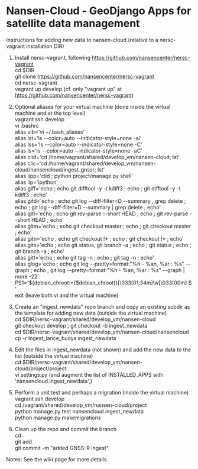 Nansen-Cloud - GeoDjango Apps for satellite data management
===========================================================

Instructions for adding new data to nansen-cloud (relative to a nersc-vagrant installation DIR)  

1. Install nersc-vagrant, following https://github.com/nansencenter/nersc-vagrant  
 cd $DIR  
 git clone https://github.com/nansencenter/nersc-vagrant  
 cd nersc-vagrant  
 vagrant up develop (cf. only "vagrant up" at https://github.com/nansencenter/nersc-vagrant)  

2. Optional aliases for your virtual machine (done inside the virtual machine and at the top level)  
 vagrant ssh develop  
 vi .bashrc  
 alias   vib='vi ~/.bash_aliases'  
 alias   lst='ls --color=auto --indicator-style=none -al'  
 alias   lss='ls --color=auto --indicator-style=none -C'  
 alias    ls='ls --color=auto --indicator-style=none -aC'  
 alias  clid='cd /home/vagrant/shared/develop_vm/nansen-cloud; lst'  
 alias  clic='cd /home/vagrant/shared/develop_vm/nansen-cloud/nansencloud/ingest_gnssr; lst'  
 alias  iipp='clid ; python project/manage.py shell'  
 alias   iip='ipython'  
 alias  giff='echo ; echo git difftool -y -t kdiff3                            ; echo ; git difftool -y -t kdiff3                       ; echo'  
 alias  gitd='echo ; echo git log --diff-filter=D --summary , grep delete      ; echo ; git log --diff-filter=D --summary | grep delete ; echo'  
 alias  gitl='echo ; echo git rev-parse --short HEAD                           ; echo ; git rev-parse --short HEAD                      ; echo'  
 alias  gitm='echo ; echo git checkout master                                  ; echo ; git checkout master                             ; echo'  
 alias  gitn='echo ; echo git checkout \!*                                     ; echo ; git checkout \!*                                ; echo'  
 alias  gits='echo ; echo git status, git branch -a                            ; echo ; git status ; echo ; git branch -a               ; echo'  
 alias  gitt='echo ; echo git tag -n                                           ; echo ; git tag -n                                      ; echo'  
 alias  glog='echo ; echo git log --pretty=format:"%h - %an, %ar : %s" --graph ; echo ; git log --pretty=format:"%h - %an, %ar : %s" --graph | more -22'  
 PS1='${debian_chroot:+($debian_chroot)}\[\033[01;34m\]\w\[\033[00m\] \$ '  
 exit (leave both vi and the virtual machine)  

3. Create an "ingest_newdata" repo branch and copy an existing subdir as the template for adding new data (outside the virtual machine)  
 cd $DIR/nersc-vagrant/shared/develop_vm/nansen-cloud  
 git checkout develop ; git checkout -b ingest_newdata  
 cd $DIR/nersc-vagrant/shared/develop_vm/nansen-cloud/nansencloud  
 cp -r ingest_lance_buoys ingest_newdata  

4. Edit the files in ingest_newdata (not shown) and add the new data to the list (outside the virtual machine)  
 cd $DIR/nersc-vagrant/shared/develop_vm/nansen-cloud/project/project  
 vi settings.py                    (and augment the list of INSTALLED_APPS with 'nansencloud.ingest_newdata',)  

5. Perform a unit test and perhaps a migration (inside the virtual machine)  
 vagrant ssh develop  
 cd /vagrant/shared/develop_vm/nansen-cloud/project  
 python manage.py test nansencloud.ingest_newdata  
 python manage.py makemigrations  

6. Clean up the repo and commit the branch  
 cd  
 git add .  
 git commit -m "added GNSS-R ingest"  

Notes: See the wiki page for more details.  
